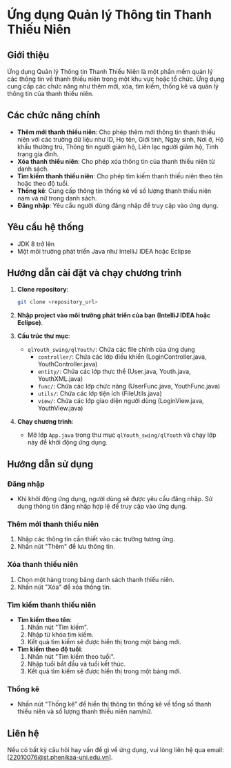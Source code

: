 # Ứng dụng Quản lý Thông tin Thanh Thiếu Niên

## Giới thiệu

Ứng dụng Quản lý Thông tin Thanh Thiếu Niên là một phần mềm quản lý các thông tin về thanh thiếu niên trong một khu vực hoặc tổ chức. Ứng dụng cung cấp các chức năng như thêm mới, xóa, tìm kiếm, thống kê và quản lý thông tin của thanh thiếu niên.

## Các chức năng chính

- **Thêm mới thanh thiếu niên**: Cho phép thêm mới thông tin thanh thiếu niên với các trường dữ liệu như ID, Họ tên, Giới tính, Ngày sinh, Nơi ở, Hộ khẩu thường trú, Thông tin người giám hộ, Liên lạc người giám hộ, Tình trạng gia đình.
- **Xóa thanh thiếu niên**: Cho phép xóa thông tin của thanh thiếu niên từ danh sách.
- **Tìm kiếm thanh thiếu niên**: Cho phép tìm kiếm thanh thiếu niên theo tên hoặc theo độ tuổi.
- **Thống kê**: Cung cấp thông tin thống kê về số lượng thanh thiếu niên nam và nữ trong danh sách.
- **Đăng nhập**: Yêu cầu người dùng đăng nhập để truy cập vào ứng dụng.

## Yêu cầu hệ thống

- JDK 8 trở lên
- Một môi trường phát triển Java như IntelliJ IDEA hoặc Eclipse

## Hướng dẫn cài đặt và chạy chương trình

1. **Clone repository**:
    ```bash
    git clone <repository_url>
    ```
2. **Nhập project vào môi trường phát triển của bạn (IntelliJ IDEA hoặc Eclipse)**.

3. **Cấu trúc thư mục**:
    - `qlYouth_swing/qlYouth/`: Chứa các file chính của ứng dụng
        - `controller/`: Chứa các lớp điều khiển (LoginController.java, YouthController.java)
        - `entity/`: Chứa các lớp thực thể (User.java, Youth.java, YouthXML.java)
        - `func/`: Chứa các lớp chức năng (UserFunc.java, YouthFunc.java)
        - `utils/`: Chứa các lớp tiện ích (FileUtils.java)
        - `view/`: Chứa các lớp giao diện người dùng (LoginView.java, YouthView.java)

4. **Chạy chương trình**:
    - Mở lớp `App.java` trong thư mục `qlYouth_swing/qlYouth` và chạy lớp này để khởi động ứng dụng.

## Hướng dẫn sử dụng

### Đăng nhập

- Khi khởi động ứng dụng, người dùng sẽ được yêu cầu đăng nhập. Sử dụng thông tin đăng nhập hợp lệ để truy cập vào ứng dụng.

### Thêm mới thanh thiếu niên

1. Nhập các thông tin cần thiết vào các trường tương ứng.
2. Nhấn nút "Thêm" để lưu thông tin.

### Xóa thanh thiếu niên

1. Chọn một hàng trong bảng danh sách thanh thiếu niên.
2. Nhấn nút "Xóa" để xóa thông tin.

### Tìm kiếm thanh thiếu niên

- **Tìm kiếm theo tên**:
    1. Nhấn nút "Tìm kiếm".
    2. Nhập từ khóa tìm kiếm.
    3. Kết quả tìm kiếm sẽ được hiển thị trong một bảng mới.
- **Tìm kiếm theo độ tuổi**:
    1. Nhấn nút "Tìm kiếm theo tuổi".
    2. Nhập tuổi bắt đầu và tuổi kết thúc.
    3. Kết quả tìm kiếm sẽ được hiển thị trong một bảng mới.

### Thống kê

- Nhấn nút "Thống kê" để hiển thị thông tin thống kê về tổng số thanh thiếu niên và số lượng thanh thiếu niên nam/nữ.

## Liên hệ

Nếu có bất kỳ câu hỏi hay vấn đề gì về ứng dụng, vui lòng liên hệ qua email: [22010076@st.phenikaa-uni.edu.vn].

